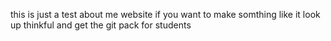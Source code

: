 this is just a test about me website
if you want to make somthing like it look up thinkful and get the git pack for students
